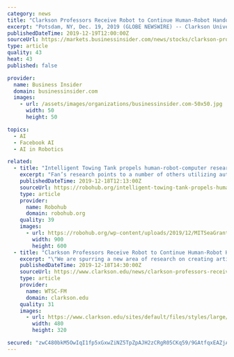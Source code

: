 ```yaml
---
category: news
title: "Clarkson Professors Receive Robot to Continue Human-Robot Handover Interaction Research"
excerpt: "Potsdam, NY, Dec. 19, 2019 (GLOBE NEWSWIRE) -- Clarkson University Computer Science Assistant Professors Natasha and Sean Banerjee recently received a new mobile grasp robot through a joint Facebook and Carnegie Mellon ... \"We are spurring a new area of research on creating artificial intelligence (AI) algorithms for robots that are human ..."
publishedDateTime: 2019-12-19T12:00:00Z
sourceUrl: https://markets.businessinsider.com/news/stocks/clarkson-professors-receive-robot-to-continue-human-robot-handover-interaction-research-1028775437
type: article
quality: 43
heat: 43
published: false

provider:
  name: Business Insider
  domain: businessinsider.com
  images:
    - url: /assets/images/organizations/businessinsider.com-50x50.jpg
      width: 50
      height: 50

topics:
  - AI
  - Facebook AI
  - AI in Robotics

related:
  - title: "Intelligent Towing Tank propels human-robot-computer research"
    excerpt: "Fan’s research points to a number of others utilizing automation and artificial intelligence in science: At Caltech, a robot scientist named “Adam” generates and tests hypotheses; at the Defense Advanced Research Projects Agency, the Big Mechanism program reads tens of thousands of research papers to generate new models. Similarly ..."
    publishedDateTime: 2019-12-18T12:13:00Z
    sourceUrl: https://robohub.org/intelligent-towing-tank-propels-human-robot-computer-research/
    type: article
    provider:
      name: Robohub
      domain: robohub.org
    quality: 39
    images:
      - url: https://robohub.org/wp-content/uploads/2019/12/MITSeaGrant_ITT_Intelligent_Towing_Tank_VIV.png
        width: 900
        height: 600
  - title: "Clarkson Professors Receive Robot to Continue Human-Robot Handover Interaction Research"
    excerpt: "\"We are spurring a new area of research on creating artificial intelligence (AI) algorithms for robots that are human-aware. There is a pretty broad research area on human-robot interaction or HRI, but a lot of this research has focused on experimental or toy problems. My research makes novel contributions to HRI by assessing how to ensure a ..."
    publishedDateTime: 2019-12-18T14:30:00Z
    sourceUrl: https://www.clarkson.edu/news/clarkson-professors-receive-robot-continue-human-robot-handover-interaction-research
    type: article
    provider:
      name: WTSC-FM
      domain: clarkson.edu
    quality: 31
    images:
      - url: https://www.clarkson.edu/sites/default/files/styles/large/public/media/image/2019-12/robot-grant.jpg?itok=OgYNyCEL
        width: 480
        height: 320

secured: "zwC480bkM5OwIqI1fp5xGxwZiNZ5TpZpAJH2zCRgR05CKq59/9GAtfqxEAZjAU4P6upRL515YjP3egTNPf5mCzKtGPgjAoUfWWFENttorXXL3WCjF5JWdNL7Sh4JipnuRdhwM8VKscEruDiUSy8Pzkf+GlnE16atZBGugj50sZAIT+8mNMMMT0gd4o1NsU7WiCqp6TnSF6gx30FAQOaW410qAJO0wq2HeL7b2CE4BD7L9iZizg90fjgbAEtbwzc8653HO1R5NePCoxI+rZQhhw==;mrRPpg+23yJczl53detGvg=="
---
```


